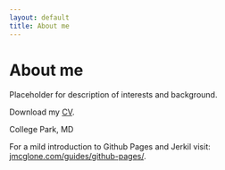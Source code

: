 ```yaml
---
layout: default
title: About me
---
```

# About me

Placeholder for description of interests and background.

Download my [CV](CV.pdf).

College Park, MD

For a mild introduction to Github Pages and Jerkil visit: [jmcglone.com/guides/github-pages/](http://jmcglone.com/guides/github-pages/).
